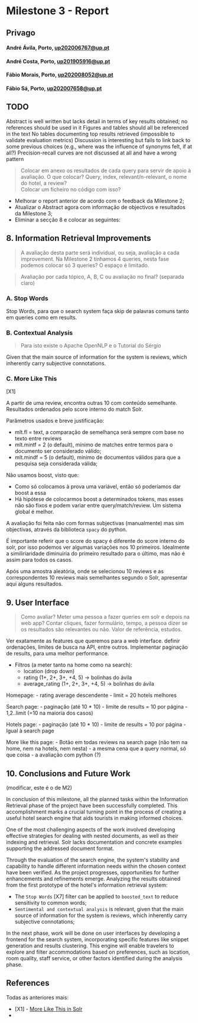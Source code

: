 # Milestone 3 - Report

## Privago

#### André Ávila, Porto, up202006767@up.pt
#### André Costa, Porto, up201905916@up.pt
#### Fábio Morais, Porto, up202008052@up.pt
#### Fábio Sá, Porto, up202007658@up.pt

## TODO

Abstract is well written but lacks detail in terms of key results obtained; no references should be used in it
Figures and tables should all be referenced in the text
No tables documenting top results retrieved (impossible to validate evaluation metrics)
Discussion is interesting but fails to link back to some previous choices (e.g., where was the influence of synonyms felt, if at all?)
Precision-recall curves are not discussed at all and have a wrong pattern

> Colocar em anexo os resultados de cada query para servir de apoio à avaliação. O que colocar? Query, index, relevant/n-relevant, o nome do hotel, a review? <br>
> Colocar um ficheiro no código com isso? <br>

- Melhorar o report anterior de acordo com o feedback da Milestone 2;
- Atualizar o Abstract agora com informação de objectivos e resultados da Milestone 3;
- Eliminar a secção 8 e colocar as seguintes:

## 8. Information Retrieval Improvements

> A avaliação desta parte será individual, ou seja, avaliação a cada improvement. Na Milestone 2 tínhamos 4 queries, nesta fase podemos colocar só 3 queries? O espaço é limitado. <br>

> Avaliação por cada tópico, A, B, C ou avaliação no final? (separada claro) <br>

### A. Stop Words    

Stop Words, para que o search system faça skip de palavras comuns tanto em queries como em results.

### B. Contextual Analysis

> Para isto existe o Apache OpenNLP e o Tutorial do Sérgio <br>

Given that the main source of information for the system is reviews, which inherently carry subjective connotations.

### C. More Like This

[X1]

A partir de uma review, encontra outras 10 com conteúdo semelhante.
Resultados ordenados pelo score interno do match Solr.

Parâmetros usados e breve justificação:

- mlt.fl = text, a comparação de semelhança será sempre com base no texto entre reviews
- mlt.mintf = 2 (o default), mínimo de matches entre termos para o documento ser considerado válido;
- mlt.mindf = 5 (o default), mínimo de documentos válidos para que a pesquisa seja considerada válida;

Não usamos boost, visto que:
- Como só colocamos à prova uma variável, então só poderíamos dar boost a essa
- Há hipótese de colocarmos boost a determinados tokens, mas esses não são fixos e podem variar entre query/match/review. Um sistema global é melhor.

A avaliação foi feita não com formas subjectivas (manualmente) mas sim objectivas, através da biblioteca `spacy` do python.

É importante referir que o score do spacy é diferente do score interno do solr, por isso podemos ver algumas variações nos 10 primeiros. Idealmente a similiriaridade diminuiria do primeiro resultado para o último, mas não é assim para todos os casos.

Após uma amostra aleatória, onde se selecionou 10 reviews e as correspondentes 10 reviews mais semelhantes segundo o Solr, apresentar aqui alguns resultados.

## 9. User Interface

> Como avaliar? Meter uma pessoa a fazer queries em solr e depois na web app? Contar cliques, fazer formulário, tempo, a pessoa dizer se os resultados são relevantes ou não. Valor de referência, estudos.

Ver exatamente as features que queremos para a web interface. definir ordenações, limites de busca na API, entre outros. Implementar paginação de results, para uma melhor performance.

- Filtros (a meter tanto na home como na search):
    - location (drop down)
    - rating (1+, 2+, 3+, +4, 5) -> bolinhas do ávila
    - average_rating (1+, 2+, 3+, +4, 5) -> bolinhas do ávila

Homepage:
    - rating average descendente
    - limit = 20 hotels melhores

Search page:
    - paginação (até 10 * 10)
    - limite de results = 10 por página
    - 1,2..limit (=10 na maioria dos casos)

Hotels page:
    - paginação (até 10 * 10)
    - limite de results = 10 por página
    - Igual à search page

More like this page:
    - Botão em todas reviews na search page (não tem na home, nem na hotels, nem nesta)
    - a mesma cena que a query normal, só que coisa
    - a avaliação com python (?)

## 10. Conclusions and Future Work

(modificar, este é o de M2)

In conclusion of this milestone, all the planned tasks within the Information Retrieval phase of the project have been successfully completed. This accomplishment marks a crucial turning point in the process of creating a useful hotel search engine that aids tourists in making informed choices.

One of the most challenging aspects of the work involved developing effective strategies for dealing with nested documents, as well as their indexing and retrieval. Solr lacks documentation and concrete examples supporting the addressed document format.

Through the evaluation of the search engine, the system's stability and capability to handle different information needs within the chosen context have been verified. As the project progresses, opportunities for further enhancements and refinements emerge. Analyzing the results obtained from the first prototype of the hotel's information retrieval system:

- The `Stop Words` [X7] filter can be applied to `boosted_text` to reduce sensitivity to common words;
- `Sentimental and contextual analysis` is relevant, given that the main source of information for the system is reviews, which inherently carry subjective connotations;

In the next phase, work will be done on user interfaces by developing a frontend for the search system, incorporating specific features like snippet generation and results clustering. This engine will enable travelers to explore and filter accommodations based on preferences, such as location, room quality, staff service, or other factors identified during the analysis phase.

## References

Todas as anteriores mais:

- [X1] - [More Like This in Solr](https://solr.apache.org/guide/8_8/morelikethis.html)
- 
